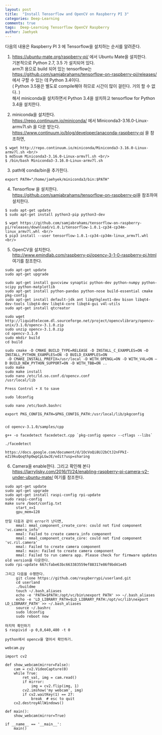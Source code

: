 ```yaml
---
layout: post
title:  "Install Tensorflow and OpenCV on Raspberry PI 3"
categories: Deep-Learning
comments: true
tags:  Deep-Learning Tensorflow OpenCV Raspberry
author: Jaehyek
---
```


다음의 내용은 Raspberry PI 3 에 Tensorflow을 설치하는 순서를 알려준다. 

1. <https://ubuntu-mate.org/raspberry-pi/> 에서  Ubuntu Mate을 설치한다. <br/>
    기본적으로 Python 2.7, 3.5 가 설치되어 있다. <br/>
    arm7l 용으로 build 되어 있는 tensorflow는 <https://github.com/samjabrahams/tensorflow-on-raspberry-pi/releases/> <br/>
    에서 구할 수 있는 데 Python 3.4이다.  <br/>
    ( Python 3.5용은 별도로 compile해야 하므로 시간이 많이 걸린다. 거의 할 수 없다. ) <br/>
    해서 miniconda을 설치하면서 Python 3.4을 설치하고 tensorflow for Python 3.4을 설치한다. <br/>
    
2. miniconda을 설치한다.  <br/>
    <https://repo.continuum.io/miniconda/> 에서 Miniconda3-3.16.0-Linux-armv7l.sh 을 다운 받는다. <br/>
    <https://www.continuum.io/blog/developer/anaconda-raspberry-pi> 을 참조하면,  <br/>
```    
$ wget http://repo.continuum.io/miniconda/Miniconda3-3.16.0-Linux-armv7l.sh <br/>
$ md5sum Miniconda3-3.16.0-Linux-armv7l.sh <br/>
$ /bin/bash Miniconda3-3.16.0-Linux-armv7l.sh
```    

3. path에 conda/bin을 추가한다.   <br/>
```
export PATH="/home/jaehyek/miniconda3/bin:$PATH"
```   

4. Tensorflow 을 설치한다. <br/>
    <https://github.com/samjabrahams/tensorflow-on-raspberry-pi>을 참조하여 설치한다.   <br/>

```
$ sudo apt-get update
$ sudo apt-get install python3-pip python3-dev

$ wget https://github.com/samjabrahams/tensorflow-on-raspberry-pi/releases/download/v1.0.1/tensorflow-1.0.1-cp34-cp34m-linux_armv7l.whl <br/>
$ pip3 install --user tensorflow-1.0.1-cp34-cp34m-linux_armv7l.whl <br/>
```


5. OpenCV을 설치한다.  <br/>
   <http://www.emindlab.com/raspberry-pi/opencv-3-1-0-raspberry-pi.html> 여기를 참조한다.<br/>

```
sudo apt-get update
sudo apt-get upgrade

sudo apt-get install guvcview synaptic python-dev python-numpy python-scipy python-matplotlib 
sudo apt-get install python-pandas python-nose build-essential cmake pkg-config
sudo apt-get install default-jdk ant libgtkglext1-dev bison libqt4-dev-tools libqt4-dev libqt4-core libqt4-gui v4l-utils
sudo apt-get install qtcreator

sudo wget http://liquidtelecom.dl.sourceforge.net/project/opencvlibrary/opencv-unix/3.1.0/opencv-3.1.0.zip
sudo unzip opencv-3.1.0.zip
cd opencv-3.1.0
sudo mkdir build
cd build

sudo cmake -D CMAKE_BUILD_TYPE=RELEASE -D INSTALL_C_EXAMPLES=ON –D INSTALL_PYTHON_EXAMPLES=ON -D BUILD_EXAMPLES=ON 
 -D CMAKE_INSTALL_PREFIX=/usr/local -D WITH_OPENGL=ON -D WITH_V4L=ON –D BUILD_NEW_PYTHON_SUPPORT=ON -D WITH_TBB=ON ..
sudo make
sudo make install
sudo nano /etc/ld.so.conf.d/opencv.conf
/usr/local/lib

Press Control + X to save

sudo ldconfig

sudo nano /etc/bash.bashrc

export PKG_CONFIG_PATH=$PKG_CONFIG_PATH:/usr/local/lib/pkgconfig


cd opencv-3.1.0/samples/cpp

g++ -o facedetect facedetect.cpp `pkg-config opencv --cflags --libs`

./facedetect

https://docs.google.com/document/d/1OcVoQi8UJ2bCtJ2nFPkI-eZi9kuQoqthpOwpCpLGwJE/edit?usp=sharing

```

6. Camera을 enable한다. 그리고 확인해 본다  <br/>
   <https://larrylisky.com/2016/11/24/enabling-raspberry-pi-camera-v2-under-ubuntu-mate/> 여기를 참조한다.  <br/>  

```
sudo apt-get update
sudo apt-get upgrade
sudo apt-get install raspi-config rpi-update
sudo raspi-config
make sure /boot/config.txt
     start_x=1
     gpu_mem=128

만일 다음과 같이 error가 난다면, 
     mmal: mmal_component_create_core: could not find component 'vc.camera_info'
     mmal: Failed to create camera_info component
     mmal: mmal_component_create_core: could not find component 'vc.ril.camera'
     mmal: Failed to create camera component
     mmal: main: Failed to create camera component
     mmal: Failed to run camera app. Please check for firmware updates
old version을 다운한다.
sudo rpi-update 667cfabe63bc663383559ef88317e86f9bd41e45

그리고 다음을 수행한다.
     git clone https://github.com/raspberrypi/userland.git
     cd userland
     ./buildme
     touch ~/.bash_aliases
     echo -e 'PATH=$PATH:/opt/vc/bin\nexport PATH' >> ~/.bash_aliases
     echo -e 'LD_LIBRARY_PATH=$LD_LIBRARY_PATH:/opt/vc/lib\nexport LD_LIBRARY_PATH' >> ~/.bash_aliases
     source ~/.bashrc
     sudo ldconfig
     sudo reboot now

마지막 확인하기
$ raspivid -p 0,0,640,480 -t 0

python에서 opencv을 열어서 확인하기.

webcam.py

import cv2

def show_webcam(mirror=False):
    cam = cv2.VideoCapture(0)
	while True:
		ret_val, img = cam.read()
		if mirror: 
			img = cv2.flip(img, 1)
		cv2.imshow('my webcam', img)
		if cv2.waitKey(1) == 27: 
			break  # esc to quit
	cv2.destroyAllWindows()

def main():
	show_webcam(mirror=True)

if __name__ == '__main__':
	main()

```